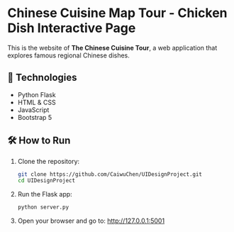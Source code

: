 # Chinese Cuisine Map Tour - Chicken Dish Interactive Page

This is the website of **The Chinese Cuisine Tour**, a web application that explores famous regional Chinese dishes.

## 🧰 Technologies

- Python Flask 
- HTML & CSS
- JavaScript
- Bootstrap 5

## 🛠️ How to Run

1. Clone the repository:
   ```bash
   git clone https://github.com/CaiwuChen/UIDesignProject.git
   cd UIDesignProject
   ```
2. Run the Flask app:
   ```bash
   python server.py
   ```
3. Open your browser and go to:
   http://127.0.0.1:5001 

